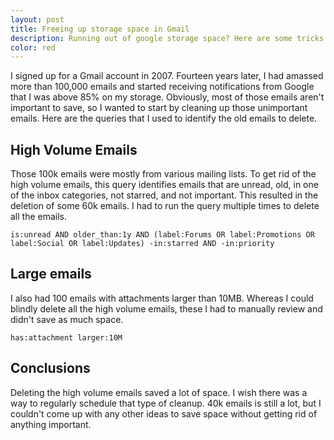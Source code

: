 ```yaml
---
layout: post
title: Freeing up storage space in Gmail
description: Running out of google storage space? Here are some tricks to clean up your gmail account.
color: red
---
```


I signed up for a Gmail account in 2007.
Fourteen years later, I had amassed more than 100,000 emails and started receiving notifications from Google that I was above 85% on my storage.
Obviously, most of those emails aren't important to save, so I wanted to start by cleaning up those unimportant emails.
Here are the queries that I used to identify the old emails to delete.

## High Volume Emails

Those 100k emails were mostly from various mailing lists.
To get rid of the high volume emails, this query identifies emails that are unread, old, in one of the inbox categories, not starred, and not important.
This resulted in the deletion of some 60k emails.
I had to run the query multiple times to delete all the emails.  

```
is:unread AND older_than:1y AND (label:Forums OR label:Promotions OR label:Social OR label:Updates) -in:starred AND -in:priority
```

## Large emails

I also had 100 emails with attachments larger than 10MB.
Whereas I could blindly delete all the high volume emails, these I had to manually review and didn't save as much space.

```
has:attachment larger:10M
```

## Conclusions

Deleting the high volume emails saved a lot of space.
I wish there was a way to regularly schedule that type of cleanup.
40k emails is still a lot, but I couldn't come up with any other ideas to save space without getting rid of anything important.
